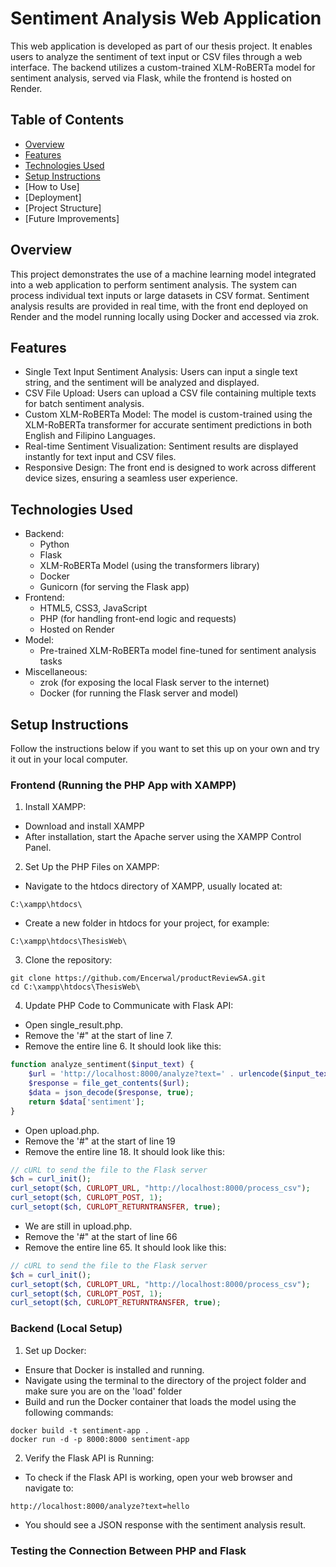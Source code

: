 
# Sentiment Analysis Web Application
This web application is developed as part of our thesis project. It enables users to analyze the sentiment of text input or CSV files through a web interface. The backend utilizes a custom-trained XLM-RoBERTa model for sentiment analysis, served via Flask, while the frontend is hosted on Render.

## Table of Contents
* [Overview](#overview)
* [Features](#features)
* [Technologies Used](#technologies-used)
* [Setup Instructions](#setup-instructions)
* [How to Use]
* [Deployment]
* [Project Structure]
* [Future Improvements]

## Overview
This project demonstrates the use of a machine learning model integrated into a web application to perform sentiment analysis. The system can process individual text inputs or large datasets in CSV format. Sentiment analysis results are provided in real time, with the front end deployed on Render and the model running locally using Docker and accessed via zrok.

## Features
* Single Text Input Sentiment Analysis: Users can input a single text string, and the sentiment will be analyzed and displayed.
* CSV File Upload: Users can upload a CSV file containing multiple texts for batch sentiment analysis.
* Custom XLM-RoBERTa Model: The model is custom-trained using the XLM-RoBERTa transformer for accurate sentiment predictions in both English and Filipino Languages.
* Real-time Sentiment Visualization: Sentiment results are displayed instantly for text input and CSV files.
* Responsive Design: The front end is designed to work across different device sizes, ensuring a seamless user experience.

## Technologies Used
* Backend:
  * Python
  * Flask
  * XLM-RoBERTa Model (using the transformers library)
  * Docker
  * Gunicorn (for serving the Flask app)
* Frontend:
  * HTML5, CSS3, JavaScript
  * PHP (for handling front-end logic and requests)
  * Hosted on Render
* Model:
  * Pre-trained XLM-RoBERTa model fine-tuned for sentiment analysis tasks
* Miscellaneous:
  * zrok (for exposing the local Flask server to the internet)
  * Docker (for running the Flask server and model)
    
## Setup Instructions
Follow the instructions below if you want to set this up on your own and try it out in your local computer.
### Frontend (Running the PHP App with XAMPP)
1. Install XAMPP:
* Download and install XAMPP
* After installation, start the Apache server using the XAMPP Control Panel.
2. Set Up the PHP Files on XAMPP:
* Navigate to the htdocs directory of XAMPP, usually located at:
```
C:\xampp\htdocs\
```
* Create a new folder in htdocs for your project, for example:
```
C:\xampp\htdocs\ThesisWeb\
```
3. Clone the repository:
```
git clone https://github.com/Encerwal/productReviewSA.git
cd C:\xampp\htdocs\ThesisWeb\
```
4. Update PHP Code to Communicate with Flask API:<br/> 
* Open single_result.php.
* Remove the '#" at the start of line 7.<br/> 
* Remove the entire line 6. It should look like this: 

```php
function analyze_sentiment($input_text) {
    $url = 'http://localhost:8000/analyze?text=' . urlencode($input_text);
    $response = file_get_contents($url);
    $data = json_decode($response, true);
    return $data['sentiment'];
}
```

* Open upload.php.
* Remove the '#" at the start of line 19 <br/>
* Remove the entire line 18. It should look like this:
```php
// cURL to send the file to the Flask server
$ch = curl_init();
curl_setopt($ch, CURLOPT_URL, "http://localhost:8000/process_csv");
curl_setopt($ch, CURLOPT_POST, 1);
curl_setopt($ch, CURLOPT_RETURNTRANSFER, true);
```
* We are still in upload.php.
* Remove the '#" at the start of line 66 <br/>
* Remove the entire line 65. It should look like this:
```php
// cURL to send the file to the Flask server
$ch = curl_init();
curl_setopt($ch, CURLOPT_URL, "http://localhost:8000/process_csv");
curl_setopt($ch, CURLOPT_POST, 1);
curl_setopt($ch, CURLOPT_RETURNTRANSFER, true);
```
### Backend (Local Setup)

1. Set up Docker:
* Ensure that Docker is installed and running.
* Navigate using the terminal to the directory of the project folder and make sure you are on the 'load' folder
* Build and run the Docker container that loads the model using the following commands:
```
docker build -t sentiment-app .
docker run -d -p 8000:8000 sentiment-app
```
2. Verify the Flask API is Running:
* To check if the Flask API is working, open your web browser and navigate to:
```
http://localhost:8000/analyze?text=hello
```
* You should see a JSON response with the sentiment analysis result.

### Testing the Connection Between PHP and Flask
